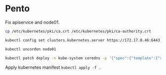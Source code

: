 # Pento

Fix apiservice and node01.

```bash
cp /etc/kubernetes/pki/ca.crt /etc/kubernetes/pki/ca-authority.crt

kubectl config set clusters.kubernetes.server https://172.17.0.46:6443

kubectl uncordon node01

kubectl patch deploy -n kube-system coredns -p '{"spec":{"template":{"spec":{"containers":[{"name":"coredns","image":"k8s.gcr.io/coredns:1.3.1"}]}}}}'
```

Apply kubernetes manifest `kubectl apply -f .`
